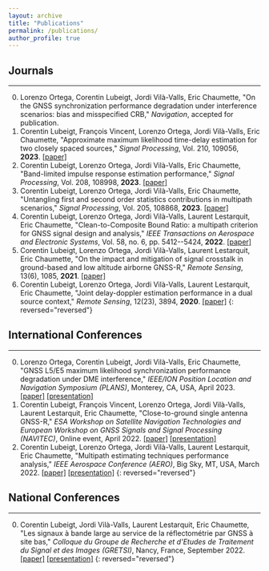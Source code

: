 ```yaml
---
layout: archive
title: "Publications"
permalink: /publications/
author_profile: true
---
```


## Journals
---
0. Lorenzo Ortega, Corentin Lubeigt, Jordi Vilà-Valls, Eric Chaumette, &quot;On the GNSS synchronization performance degradation under interference scenarios: bias and misspecified CRB,&quot; <i>Navigation</i>, accepted for publication.
0. Corentin Lubeigt, François Vincent, Lorenzo Ortega, Jordi Vilà-Valls, Eric Chaumette, &quot;Approximate maximum likelihood time-delay estimation for two closely spaced sources,&quot; <i>Signal Processing</i>, Vol. 210, 109056, <b>2023</b>. [[paper]](/publication/2023-09-01-SP-approximate)
0. Corentin Lubeigt, Lorenzo Ortega, Jordi Vilà-Valls, Eric Chaumette, &quot;Band-limited impulse response estimation performance,&quot; <i>Signal Processing</i>, Vol. 208, 108998, <b>2023</b>. [[paper]](/publication/2023-04-01-SP-band-limited)
0. Corentin Lubeigt, Lorenzo Ortega, Jordi Vilà-Valls, Eric Chaumette, &quot;Untangling first and second order statistics contributions in multipath scenarios,&quot; <i>Signal Processing</i>, Vol. 205, 108868, <b>2023</b>. [[paper]](/publication/2023-04-01-SP-untangling)
0. Corentin Lubeigt, Lorenzo Ortega, Jordi Vilà-Valls, Laurent Lestarquit, Eric Chaumette, &quot;Clean-to-Composite Bound Ratio: a multipath criterion for GNSS signal design and analysis,&quot; <i>IEEE Transactions on Aerospace and Electronic Systems</i>, Vol. 58, no. 6, pp. 5412--5424, <b>2022</b>. [[paper]](/publication/2022-05-03-TAES-ccbr)
0. Corentin Lubeigt, Lorenzo Ortega, Jordi Vilà-Valls, Laurent Lestarquit, Eric Chaumette, &quot;On the impact and mitigation of signal crosstalk in ground-based and low altitude airborne GNSS-R,&quot; <i>Remote Sensing</i>, 13(6), 1085, <b>2021</b>. [[paper]](/publication/2020-11-27-RS-crosstalk)
0. Corentin Lubeigt, Lorenzo Ortega, Jordi Vilà-Valls, Laurent Lestarquit, Eric Chaumette, &quot;Joint delay-doppler estimation performance in a dual source context,&quot; <i>Remote Sensing</i>, 12(23), 3894, <b>2020</b>. [[paper]](/publication/2020-11-27-RS-joint)
{: reversed="reversed"}

## International Conferences
---
0. Lorenzo Ortega, Corentin Lubeigt, Jordi Vilà-Valls, Eric Chaumette, &quot;GNSS L5/E5 maximum likelihood synchronization performance degradation under DME interference,&quot; <i>IEEE/ION Position Location and Navigation Symposium (PLANS)</i>, Monterey, CA, USA, April 2023. [[paper]](/publication/2023-04-24-PLANS-gnss-l5-e5) [[presentation]](/talks/2023-04-24-PLANS-gnss-l5-e5-talk)
0. Corentin Lubeigt, François Vincent, Lorenzo Ortega, Jordi Vilà-Valls, Laurent Lestarquit, Eric Chaumette, &quot;Close-to-ground single antenna GNSS-R,&quot; <i>ESA Workshop on Satellite Navigation Technologies and European Workshop on GNSS Signals and Signal Processing (NAVITEC)</i>, Online event, April 2022. [[paper]](/publication/2022-04-05-NAVITEC-ground-gnss-r) [[presentation]](/talks/2022-04-05-NAVITEC-ground-gnss-r-talk)
0. Corentin Lubeigt, Lorenzo Ortega, Jordi Vilà-Valls, Laurent Lestarquit, Eric Chaumette, &quot;Multipath estimating techniques performance analysis,&quot; <i>IEEE Aerospace Conference (AERO)</i>, Big Sky, MT, USA, March 2022. [[paper]](/publication/2022-03-05-AEROCONF-multipath) [[presentation]](/talks/2022-03-05-AEROCONF-multipath-talk)
{: reversed="reversed"}

## National Conferences
---
0. Corentin Lubeigt, Jordi Vilà-Valls, Laurent Lestarquit, Eric Chaumette, &quot;Les signaux à bande large au service de la réflectométrie par GNSS à site bas,&quot; <i>Colloque du Groupe de Recherche et d'Etudes de Traitement du Signal et des Images (GRETSI)</i>, Nancy, France, September 2022. [[paper]](/publication/2022-09-06-GRETSI-bande-large) [[presentation]](/talks/2022-09-06-GRETSI-bande-large-talk)
{: reversed="reversed"}